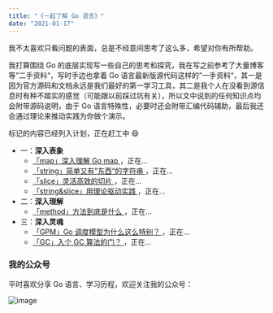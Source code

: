 ```yaml
---
title: "《一起了解 Go 语言》"
date: "2021-01-17"
---
```


我不太喜欢只看问题的表面，总是不经意间思考了这么多，希望对你有所帮助。

我打算围绕 Go 的底层实现写一些自己的思考和探究，我在写之前参考了大量博客等”二手资料“，写时手边也拿着 Go 语言最新版源代码这样的”一手资料“，其一是因为官方源码和文档永远是我们最好的第一学习工具，其二是我个人在没看到源信息时有种不踏实的感觉（可能跟以前踩过坑有关），所以文中说到的任何知识点均会附带源码说明，由于 Go 语言特殊性，必要时还会附带汇编代码辅助，最后我还会通过理论来推动实践为你做个演示。

标记的内容已经列入计划，正在赶工中 😄

- 一：**深入表象**
  - [「map」深入理解 Go map ](/posts/go/map)，正在...
  - [「string」简单又有”东西“的字符串 ](/posts/http)，正在...
  - [「slice」灵活高效的切片 ](/posts/http)，正在...
  - [「string&slice」用理论驱动实践 ](/posts/http)，正在...
- 二：**深入理解**
  - [「method」方法到底是什么 ](/posts/http)，正在...
- 三：**深入灵魂**
  - [「GPM」Go 调度模型为什么这么特别？ ](/posts/http)，正在...
  - [「GC」入个 GC 算法的门？ ](/posts/http)，正在...

### 我的公众号

平时喜欢分享 Go 语言、学习历程，欢迎关注我的公众号：

![image](https://gitee.com/sh1luo/imgs/raw/master/imgs/qrcode_for_gh_8b9d3fa3063c_344%20(1).jpg)